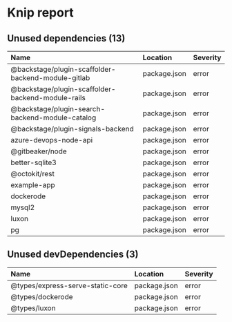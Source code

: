 # Knip report

## Unused dependencies (13)

| Name                                               | Location     | Severity |
| :------------------------------------------------- | :----------- | :------- |
| @backstage/plugin-scaffolder-backend-module-gitlab | package.json | error    |
| @backstage/plugin-scaffolder-backend-module-rails  | package.json | error    |
| @backstage/plugin-search-backend-module-catalog    | package.json | error    |
| @backstage/plugin-signals-backend                  | package.json | error    |
| azure-devops-node-api                              | package.json | error    |
| @gitbeaker/node                                    | package.json | error    |
| better-sqlite3                                     | package.json | error    |
| @octokit/rest                                      | package.json | error    |
| example-app                                        | package.json | error    |
| dockerode                                          | package.json | error    |
| mysql2                                             | package.json | error    |
| luxon                                              | package.json | error    |
| pg                                                 | package.json | error    |

## Unused devDependencies (3)

| Name                             | Location     | Severity |
| :------------------------------- | :----------- | :------- |
| @types/express-serve-static-core | package.json | error    |
| @types/dockerode                 | package.json | error    |
| @types/luxon                     | package.json | error    |

